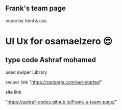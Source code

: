 ## Frank's team page
 made by html & css
# UI Ux for osamaelzero 😍

## type code Ashraf mohamed

used swiper Library

swiper link "https://swiperjs.com/get-started"

site link

"https://ashraf-codes.github.io/Frank-s-team-page/"
